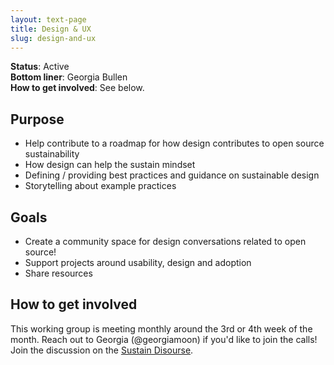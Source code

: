 ```yaml
---
layout: text-page
title: Design & UX
slug: design-and-ux
---
```


**Status**: Active<br>
**Bottom liner**: Georgia Bullen<br>
**How to get involved**: See below.<br>

## Purpose

- Help contribute to a roadmap for how design contributes to open source sustainability
- How design can help the sustain mindset
- Defining / providing best practices and guidance on sustainable design
- Storytelling about example practices

## Goals

- Create a community space for design conversations related to open source!
- Support projects around usability, design and adoption
- Share resources


## How to get involved

This working group is meeting monthly around the 3rd or 4th week of the month. Reach out to Georgia (@georgiamoon) if you'd like to join the calls! Join the discussion on the [Sustain Disourse](https://discourse.sustainoss.org/t/design-ux-working-group/348).

